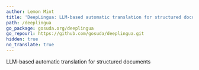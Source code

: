 ```yaml
---
author: Lemon Mint
title: 'DeepLingua: LLM-based automatic translation for structured documents'
path: /deeplingua
go_package: gosuda.org/deeplingua
go_repourl: https://github.com/gosuda/deeplingua.git
hidden: true
no_translate: true
---
```


LLM-based automatic translation for structured documents
